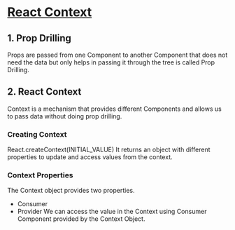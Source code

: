 # [React Context](https://sspwindowsapp.ccbp.tech/)

## 1. Prop Drilling
Props are passed from one Component to another Component that does not need the data but only helps in passing it through the tree is called Prop Drilling.

## 2. React Context
Context is a mechanism that provides different Components and allows us to pass data without doing prop drilling.

### Creating Context
React.createContext(INITIAL_VALUE)
It returns an object with different properties to update and access values from the context.

### Context Properties
The Context object provides two properties.

 - Consumer
 - Provider
We can access the value in the Context using Consumer Component provided by the Context Object.
